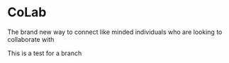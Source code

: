 # CoLab
The brand new way to connect like minded individuals who are looking to collaborate with 

This is a test for a branch